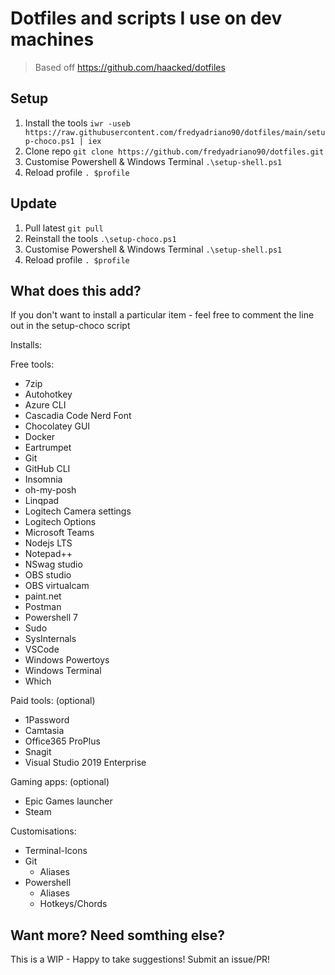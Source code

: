 # Dotfiles and scripts I use on dev machines

> Based off https://github.com/haacked/dotfiles

## Setup

1. Install the tools
   ```iwr -useb https://raw.githubusercontent.com/fredyadriano90/dotfiles/main/setup-choco.ps1 | iex```
2. Clone repo
   ```git clone https://github.com/fredyadriano90/dotfiles.git```
3. Customise Powershell & Windows Terminal
   ```.\setup-shell.ps1```
4. Reload profile
   ```. $profile```

## Update

1. Pull latest
   ```git pull```
2. Reinstall the tools
   ```.\setup-choco.ps1```
3. Customise Powershell & Windows Terminal
   ```.\setup-shell.ps1```
4. Reload profile
   ```. $profile```

## What does this add?

If you don't want to install a particular item - feel free to comment the line out in the setup-choco script

Installs:

Free tools:

- 7zip
- Autohotkey
- Azure CLI
- Cascadia Code Nerd Font
- Chocolatey GUI
- Docker
- Eartrumpet
- Git
- GitHub CLI
- Insomnia
- oh-my-posh
- Linqpad
- Logitech Camera settings
- Logitech Options
- Microsoft Teams
- Nodejs LTS
- Notepad++
- NSwag studio
- OBS studio
- OBS virtualcam
- paint.net
- Postman
- Powershell 7
- Sudo
- SysInternals
- VSCode
- Windows Powertoys
- Windows Terminal
- Which

Paid tools: (optional)

- 1Password
- Camtasia
- Office365 ProPlus
- Snagit
- Visual Studio 2019 Enterprise

Gaming apps: (optional)

- Epic Games launcher
- Steam

Customisations:

- Terminal-Icons
- Git
  - Aliases
- Powershell
  - Aliases
  - Hotkeys/Chords

## Want more? Need somthing else?

This is a WIP - Happy to take suggestions! Submit an issue/PR!
